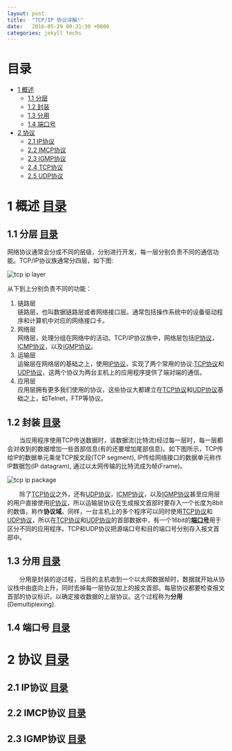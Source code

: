 ```yaml
---
layout: post
title:  "TCP/IP 协议详解!"
date:   2016-05-29 00:31:30 +0800
categories: jekyll techs
---
```


# <span id="top"> 目录 </span>
* [1 概述](#1)
	* [1.1 分层](#1.1)
	* [1.2 封装](#1.2)
	* [1.3 分用](#1.3)
	* [1.4 端口号](#1.4)
* [2 协议](#2)
	* [2.1 IP协议](#2.1)
	* [2.2 IMCP协议](#2.2)
	* [2.3 IGMP协议](#2.3)
	* [2.4 TCP协议](#2.4)
	* [2.5 UDP协议](#2.5)

# <span id="1"> 1 __概述__ </span> [目录](#top)  

## <span id="1.1"> 1.1 __分层__ </span> [目录](#top)  
网络协议通常会分成不同的层级，分别进行开发，每一层分别负责不同的通信功能。TCP/IP协议族通常分四层，如下图:  

![tcp ip layer][tcp_ip_layer.image]  

从下到上分别负责不同的功能：

1. 链路层  
链路层，也叫数据链路层或者网络接口层。通常包括操作系统中的设备驱动程序和计算机中对应的网络接口卡。
2. 网络层  
网络层，处理分组在网络中的活动。TCP/IP协议族中，网络层包括[IP协议](#2.1)，[ICMP协议](#2.2)，以及[IGMP协议](#2.3)。
3. 运输层  
运输层在网络层的基础之上，使用[IP协议](#2.1)，实现了两个常用的协议:[TCP协议](#2.4)和[UDP协议](#2.5)，这两个协议为两台主机上的应用程序提供了端对端的通信。
4. 应用层  
应用层拥有更多我们使用的协议，这些协议大都建立在[TCP协议](#2.4)和[UDP协议](#2.5)基础之上，如Telnet，FTP等协议。

## <span id="1.2"> 1.2 __封装__ </span> [目录](#top)  
　　当应用程序使用TCP传送数据时，该数据流(比特流)经过每一层时，每一层都会对收到的数据增加一些首部信息(有的还要增加尾部信息)。如下图所示，TCP传给IP的数据单元乘坐TCP报文段(TCP segment), IP传给网络接口的数据单元称作IP数据包(IP datagram), 通过以太网传输的比特流成为帧(Frame)。

![tcp ip package][tcp_ip_package.image]  

　　除了[TCP协议](#2.4)之外，还有[UDP协议](#2.5)，[ICMP协议](#2.2)，以及[IGMP协议](#2.3)甚至应用层的用户直接使用[IP协议](#2.1)，所以运输层协议在生成报文首部时要存入一个长度为8bit的数值，称作**协议域**。同样，一台主机上的多个程序可以同时使用[TCP协议](#2.4)和[UDP协议](#2.5)，所以在[TCP协议](#2.4)和[UDP协议](#2.5)的首部数据中，有一个16bit的[__端口号__](#1.4)用于区分不同的应用程序。TCP和UDP协议把源端口号和目的端口号分别存入报文首部中。  

## <span id="1.3"> 1.3 __分用__ </span> [目录](#top)  

　　分用是封装的逆过程，当目的主机收到一个以太网数据帧时，数据就开始从协议栈中由底向上升，同时去掉每一层协议加上的报文首部。每层协议都要检查报文首部的协议标识，以确定接收数据的上层协议。这个过程称为**分用**(Demultiplexing).  

## <span id="1.4"> 1.4 __端口号__ </span> [目录](#top)  
  
# <span id="2"> 2 __协议__ </span> [目录](#top)

## <span id="2.1"> 2.1 __IP协议__ </span> [目录](#top)

## <span id="2.2"> 2.2 __IMCP协议__ </span> [目录](#top)  

## <span id="2.3"> 2.3 __IGMP协议__ </span> [目录](#top)  


[tcp_ip_layer.image]: https://raw.githubusercontent.com/ljp827/ljp827.github.io/master/mePic/tcpip/tcp_ip%20layer.jpg "TCP/IP 分层"
[tcp_ip_package.image]: https://raw.githubusercontent.com/ljp827/ljp827.github.io/master/mePic/tcpip/tcp_ip%20package.jpg "TCP/IP 封装"
